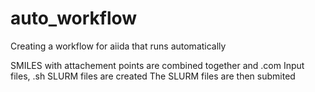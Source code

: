 # auto_workflow
Creating a workflow for aiida that runs automatically

SMILES with attachement points are combined together and .com Input files, .sh SLURM files are created
The SLURM files are then submited
